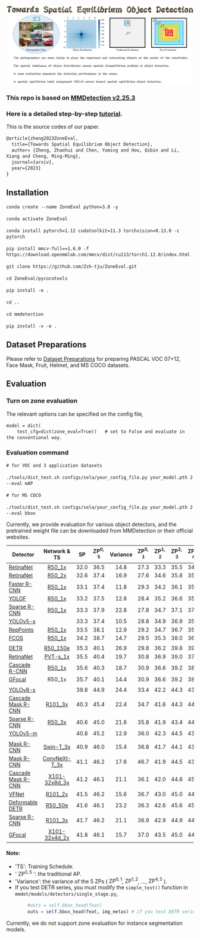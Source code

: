 <img src="tutorials/flyleaf.png"/>

### This repo is based on [MMDetection v2.25.3](https://github.com/open-mmlab/mmdetection) 

### Here is a detailed step-by-step [tutorial](tutorials/readme.md).

This is the source codes of our paper.

```
@article{zheng2023ZoneEval,
  title={Towards Spatial Equilibrium Object Detection},
  author= {Zheng, Zhaohui and Chen, Yuming and Hou, Qibin and Li, Xiang and Cheng, Ming-Ming},
  journal={arxiv},
  year={2023}
}
```


## Installation

```
conda create --name ZoneEval python=3.8 -y

conda activate ZoneEval

conda install pytorch=1.12 cudatoolkit=11.3 torchvision=0.13.0 -c pytorch

pip install mmcv-full==1.6.0 -f https://download.openmmlab.com/mmcv/dist/cu113/torch1.12.0/index.html

git clone https://github.com/Zzh-tju/ZoneEval.git

cd ZoneEval/pycocotools

pip install -e .

cd ..

cd mmdetection

pip install -v -e .
```

## Dataset Preparations

Please refer to [Dataset Preparations](https://github.com/Zzh-tju/SELA/blob/main/dataset_preparation.md) for preparing PASCAL VOC 07+12, Face Mask, Fruit, Helmet, and MS COCO datasets.

## Evaluation

### Turn on zone evaluation

The relevant options can be specified on the config file,

```
model = dict(
    test_cfg=dict(zone_eval=True))   # set to False and evaluate in the conventional way.
```

### Evaluation command

```
# for VOC and 3 application datasets

./tools/dist_test.sh configs/sela/your_config_file.py your_model.pth 2 --eval mAP

# for MS COCO

./tools/dist_test.sh configs/sela/your_config_file.py your_model.pth 2 --eval bbox
```

Currently, we provide evaluation for various object detectors, and the pretrained weight file can be downloaded from MMDetection or their official websites.

| Detector | Network & TS | SP | $\text{ZP}^{0,5}$| Variance | $\text{ZP}^{0,1}$ | $\text{ZP}^{1,2}$ | $\text{ZP}^{2,3}$ | $\text{ZP}^{3,4}$ | $\text{ZP}^{4,5}$ | FPS |
|----------|:--------:|:--------:|:--------:|:--------:|:--------:|:--------:|:--------:|:--------:|:--------:|:--------:|
|[RetinaNet](mmdetection/configs/others/retinanet/retinanet_r50_fpn_1x_coco.py) | [R50_1x](https://download.openmmlab.com/mmdetection/v2.0/retinanet/retinanet_r50_fpn_1x_coco/retinanet_r50_fpn_1x_coco_20200130-c2398f9e.pth) | 32.0 | 36.5 | 14.8 | 27.3 | 33.3 | 35.5 | 34.5 | 39.2 | 35.4 |
|[RetinaNet](mmdetection/configs/others/retinanet/retinanet_r50_fpn_1x_coco.py) | [R50_2x](https://download.openmmlab.com/mmdetection/v2.0/retinanet/retinanet_r50_fpn_2x_coco/retinanet_r50_fpn_2x_coco_20200131-fdb43119.pth) | 32.6 | 37.4 | 16.9 | 27.6 | 34.6 | 35.8 | 35.1 | 40.4 | 35.4 |
|[Faster R-CNN](https://github.com/open-mmlab/mmdetection/tree/master/configs/faster_rcnn) | [R50_1x](https://download.openmmlab.com/mmdetection/v2.0/faster_rcnn/faster_rcnn_r50_fpn_1x_coco/faster_rcnn_r50_fpn_1x_coco_20200130-047c8118.pth) | 33.1 | 37.4 | 11.8 | 29.3 | 34.2 | 36.1 | 35.0 | 39.9 | 37.5 |
|[YOLOF](https://github.com/open-mmlab/mmdetection/tree/master/configs/yolof) | [R50_1x](https://download.openmmlab.com/mmdetection/v2.0/yolof/yolof_r50_c5_8x8_1x_coco/yolof_r50_c5_8x8_1x_coco_20210425_024427-8e864411.pth) | 33.2 | 37.5 | 12.8 | 28.4 | 35.2 | 36.6 | 35.3 | 39.2 | 61.6 |
|[Sparse R-CNN](https://github.com/open-mmlab/mmdetection/tree/master/configs/sparse_rcnn) | [R50_1x](https://download.openmmlab.com/mmdetection/v2.0/sparse_rcnn/sparse_rcnn_r50_fpn_1x_coco/sparse_rcnn_r50_fpn_1x_coco_20201222_214453-dc79b137.pth) | 33.3 | 37.9 | 22.8 | 27.8 | 34.7 | 37.1 | 37.1 | 42.6 | 37.8 |
|[YOLOv5-s](https://github.com/ultralytics/yolov5) | | 33.3 | 37.4 | 10.5 | 28.8 | 34.9 | 36.9 | 35.1 | 38.4 | 140.0 |
|[RepPoints](https://github.com/open-mmlab/mmdetection/tree/master/configs/reppoints) | [R50_1x](https://download.openmmlab.com/mmdetection/v2.0/reppoints/reppoints_moment_r50_fpn_gn-neck%2Bhead_1x_coco/reppoints_moment_r50_fpn_gn-neck%2Bhead_1x_coco_20200329_145952-3e51b550.pth) | 33.5 | 38.1 | 12.9 | 29.2 | 34.7 | 36.7 | 35.6 | 40.3 | 27.4 |
|[FCOS](https://github.com/open-mmlab/mmdetection/tree/master/configs/fcos) | [R50_1x](https://download.openmmlab.com/mmdetection/v2.0/fcos/fcos_center-normbbox-centeronreg-giou_r50_caffe_fpn_gn-head_1x_coco/fcos_center-normbbox-centeronreg-giou_r50_caffe_fpn_gn-head_1x_coco-0a0d75a8.pth) | 34.2 | 38.7 | 14.7 | 29.5 | 35.3 | 38.0 | 36.7 | 41.1 | 37.3 |
| |
|[DETR](https://github.com/open-mmlab/mmdetection/tree/master/configs/detr) | [R50_150e](https://download.openmmlab.com/mmdetection/v2.0/detr/detr_r50_8x2_150e_coco/detr_r50_8x2_150e_coco_20201130_194835-2c4b8974.pth) | 35.3 | 40.1 | 26.9 | 29.8 | 36.2 | 39.8 | 39.1 | 45.7 | 49.9 |
|[RetinaNet](https://github.com/open-mmlab/mmdetection/tree/master/configs/pvt) | [PVT-s_1x](https://download.openmmlab.com/mmdetection/v2.0/pvt/retinanet_pvt-s_fpn_1x_coco/retinanet_pvt-s_fpn_1x_coco_20210906_142921-b6c94a5b.pth) | 35.5 | 40.4 | 19.7 | 30.8 | 36.9 | 39.0 | 37.4 | 44.6 | 20.0 |
[Cascade R-CNN](https://github.com/open-mmlab/mmdetection/tree/master/configs/cascade_rcnn) | [R50_1x](https://download.openmmlab.com/mmdetection/v2.0/cascade_rcnn/cascade_rcnn_r50_fpn_1x_coco/cascade_rcnn_r50_fpn_1x_coco_20200316-3dc56deb.pth) | 35.6 | 40.3 | 18.7 | 30.9 | 36.6 | 39.2 | 38.6 | 44.2 | 30.7 |
|[GFocal](https://github.com/open-mmlab/mmdetection/tree/master/configs/gfl) | R50_1x | 35.7 | 40.1 | 14.4 | 30.9 | 36.6 | 39.2 | 38.6 | 44.2 | 37.2 |
| |
|[YOLOv8-s](https://github.com/ultralytics/ultralytics) | | 39.8 | 44.9 | 24.4 | 33.4 | 42.2 | 44.3 | 43.2 | 48.5 | 128.5 |
|[Cascade Mask R-CNN](https://github.com/open-mmlab/mmdetection/tree/master/configs/cascade_rcnn) | [R101_3x](https://download.openmmlab.com/mmdetection/v2.0/cascade_rcnn/cascade_mask_rcnn_r101_caffe_fpn_mstrain_3x_coco/cascade_mask_rcnn_r101_caffe_fpn_mstrain_3x_coco_20210707_002620-a5bd2389.pth) | 40.3 | 45.4 | 22.4 | 34.7 | 41.6 | 44.3 | 44.4 | 49.1 | 18.7 |
|[Sparse R-CNN](https://github.com/open-mmlab/mmdetection/tree/master/configs/sparse_rcnn) | [R50_3x](https://download.openmmlab.com/mmdetection/v2.0/sparse_rcnn/sparse_rcnn_r50_fpn_300_proposals_crop_mstrain_480-800_3x_coco/sparse_rcnn_r50_fpn_300_proposals_crop_mstrain_480-800_3x_coco_20201223_024605-9fe92701.pth) | 40.6 | 45.0 | 21.6 | 35.8 | 41.9 | 43.4 | 44.0 | 50.3 | 32.1 |
|[YOLOv5-m](https://github.com/ultralytics/yolov5) | | 40.8 | 45.2 | 12.9 | 36.0 | 42.3 | 44.5 | 43.2 | 46.7 | 104.6 |
| |
[Mask R-CNN](https://github.com/open-mmlab/mmdetection/tree/master/configs/swin) | [Swin-T_3x](https://download.openmmlab.com/mmdetection/v2.0/swin/mask_rcnn_swin-t-p4-w7_fpn_ms-crop-3x_coco/mask_rcnn_swin-t-p4-w7_fpn_ms-crop-3x_coco_20210906_131725-bacf6f7b.pth) | 40.9 | 46.0 | 15.4 | 36.8 | 41.7 | 44.1 | 43.5 | 49.0 | 24.3 |
|[Mask R-CNN](https://github.com/open-mmlab/mmdetection/tree/master/configs/convnext) | [ConvNeXt-T_3x](https://download.openmmlab.com/mmdetection/v2.0/convnext/mask_rcnn_convnext-t_p4_w7_fpn_fp16_ms-crop_3x_coco/mask_rcnn_convnext-t_p4_w7_fpn_fp16_ms-crop_3x_coco_20220426_154953-050731f4.pth) | 41.1 | 46.2 | 17.6 | 46.7 | 41.9 | 44.5 | 43.6 | 49.7 | 22.6 |
|[Cascade Mask R-CNN](https://github.com/open-mmlab/mmdetection/tree/master/configs/cascade_rcnn) | [X101-32x8d_3x](https://download.openmmlab.com/mmdetection/v2.0/cascade_rcnn/cascade_mask_rcnn_x101_32x8d_fpn_mstrain_3x_coco/cascade_mask_rcnn_x101_32x8d_fpn_mstrain_3x_coco_20210719_180640-9ff7e76f.pth) | 41.2 | 46.1 | 21.1 | 36.1 | 42.0 | 44.8 | 45.9 | 49.9 | 13.5 |
|[VFNet](https://github.com/open-mmlab/mmdetection/tree/master/configs/vfnet) | [R101_2x](https://download.openmmlab.com/mmdetection/v2.0/vfnet/vfnet_r101_fpn_mstrain_2x_coco/vfnet_r101_fpn_mstrain_2x_coco_20201027pth-4a5d53f1.pth) | 41.5 | 46.2 | 15.6 | 36.7 | 43.0 | 45.0 | 44.5 | 48.8 | 25.9 |
|[Deformable DETR](https://github.com/open-mmlab/mmdetection/tree/master/configs/deformable_detr) | [R50_50e](https://download.openmmlab.com/mmdetection/v2.0/deformable_detr/deformable_detr_refine_r50_16x2_50e_coco/deformable_detr_refine_r50_16x2_50e_coco_20210419_220503-5f5dff21.pth) | 41.6 | 46.1 | 23.2 | 36.3 | 42.6 | 45.6 | 45.1 | 51.2 | 25.9 |
|[Sparse R-CNN](https://github.com/open-mmlab/mmdetection/tree/master/configs/sparse_rcnn) | [R101_3x](https://download.openmmlab.com/mmdetection/v2.0/sparse_rcnn/sparse_rcnn_r101_fpn_300_proposals_crop_mstrain_480-800_3x_coco/sparse_rcnn_r101_fpn_300_proposals_crop_mstrain_480-800_3x_coco_20201223_023452-c23c3564.pth) | 41.7 | 46.2 | 21.1 | 36.9 | 42.9 | 44.9 | 44.7 | 51.3 | 25.2 |
|[GFocal](https://github.com/open-mmlab/mmdetection/tree/master/configs/gfl) | [X101-32x4d_2x](https://download.openmmlab.com/mmdetection/v2.0/gfl/gfl_x101_32x4d_fpn_mstrain_2x_coco/gfl_x101_32x4d_fpn_mstrain_2x_coco_20200630_102002-50c1ffdb.pth) | 41.8 | 46.1 | 15.7 | 37.0 | 43.5 | 45.0 | 44.4 | 49.3 | 25.2 |

#### Note: 
 - 'TS': Training Schedule. 
 - ' $\text{ZP}^{0,5}$ ': the traditional AP.
 - 'Variance': the variance of the 5 ZPs ( $\text{ZP}^{0,1}$, $\text{ZP}^{1,2}$, ..., $\text{ZP}^{4,5}$ ).
 - If you test DETR series, you must modify the `simple_test()` function in `mmdet/models/detectors/single_stage.py`,

```python
        #outs = self.bbox_head(feat)
        outs = self.bbox_head(feat, img_metas) # if you test DETR series
```

Currently, we do not support zone evaluation for instance segmentation models.

